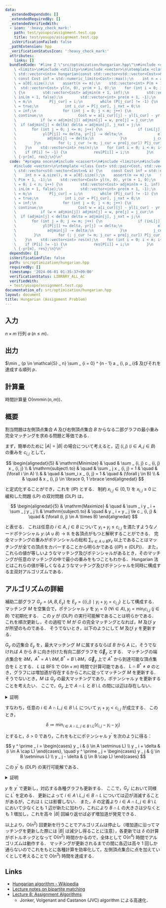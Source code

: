 ```yaml
---
data:
  _extendedDependsOn: []
  _extendedRequiredBy: []
  _extendedVerifiedWith:
  - icon: ':heavy_check_mark:'
    path: test/yosupo/assignment.test.cpp
    title: test/yosupo/assignment.test.cpp
  _isVerificationFailed: false
  _pathExtension: hpp
  _verificationStatusIcon: ':heavy_check_mark:'
  attributes:
    links: []
  bundledCode: "#line 2 \"src/optimization/hungarian.hpp\"\n#include <cassert>\n#include\
    \ <limits>\n#include <utility>\n#include <vector>\n\ntemplate <class Cost> std::pair<Cost,\
    \ std::vector<int>> hungarian(const std::vector<std::vector<Cost>>& a) {\n   \
    \ const Cost inf = std::numeric_limits<Cost>::max();\n    int n = a.size(), m\
    \ = a[0].size();\n    assert(n <= m);\n    std::vector<int> P(m + 1, -1);\n  \
    \  std::vector<Cost> yl(n, 0), yr(m + 1, 0);\n    for (int i = 0; i < n; i++)\
    \ {\n        std::vector<Cost> adjmin(m + 1, inf);\n        std::vector<bool>\
    \ inL(m + 1, false);\n        std::vector<int> pre(m + 1, -1);\n        int j_cur\
    \ = m;\n        P[j_cur] = i;\n        while (P[j_cur] != -1) {\n            inL[j_cur]\
    \ = true;\n            int i_cur = P[j_cur], j_nxt = 0;\n            Cost delta\
    \ = inf;\n            for (int j = 0; j < m; j++) {\n                if (inL[j])\
    \ continue;\n                Cost w = a[i_cur][j] - yl[i_cur] - yr[j];\n     \
    \           if (w < adjmin[j]) adjmin[j] = w, pre[j] = j_cur;\n              \
    \  if (adjmin[j] < delta) delta = adjmin[j], j_nxt = j;\n            }\n     \
    \       for (int j = 0; j <= m; j++) {\n                if (inL[j])\n        \
    \            yl[P[j]] += delta, yr[j] -= delta;\n                else\n      \
    \              adjmin[j] -= delta;\n            }\n            j_cur = j_nxt;\n\
    \        }\n        for (; j_cur != m; j_cur = pre[j_cur]) P[j_cur] = P[pre[j_cur]];\n\
    \    }\n    std::vector<int> res(n);\n    for (int i = 0; i < m; i++) {\n    \
    \    if (P[i] != -1) {\n            res[P[i]] = i;\n        }\n    }\n    return\
    \ {-yr[m], res};\n}\n"
  code: "#pragma once\n#include <cassert>\n#include <limits>\n#include <utility>\n\
    #include <vector>\n\ntemplate <class Cost> std::pair<Cost, std::vector<int>> hungarian(const\
    \ std::vector<std::vector<Cost>>& a) {\n    const Cost inf = std::numeric_limits<Cost>::max();\n\
    \    int n = a.size(), m = a[0].size();\n    assert(n <= m);\n    std::vector<int>\
    \ P(m + 1, -1);\n    std::vector<Cost> yl(n, 0), yr(m + 1, 0);\n    for (int i\
    \ = 0; i < n; i++) {\n        std::vector<Cost> adjmin(m + 1, inf);\n        std::vector<bool>\
    \ inL(m + 1, false);\n        std::vector<int> pre(m + 1, -1);\n        int j_cur\
    \ = m;\n        P[j_cur] = i;\n        while (P[j_cur] != -1) {\n            inL[j_cur]\
    \ = true;\n            int i_cur = P[j_cur], j_nxt = 0;\n            Cost delta\
    \ = inf;\n            for (int j = 0; j < m; j++) {\n                if (inL[j])\
    \ continue;\n                Cost w = a[i_cur][j] - yl[i_cur] - yr[j];\n     \
    \           if (w < adjmin[j]) adjmin[j] = w, pre[j] = j_cur;\n              \
    \  if (adjmin[j] < delta) delta = adjmin[j], j_nxt = j;\n            }\n     \
    \       for (int j = 0; j <= m; j++) {\n                if (inL[j])\n        \
    \            yl[P[j]] += delta, yr[j] -= delta;\n                else\n      \
    \              adjmin[j] -= delta;\n            }\n            j_cur = j_nxt;\n\
    \        }\n        for (; j_cur != m; j_cur = pre[j_cur]) P[j_cur] = P[pre[j_cur]];\n\
    \    }\n    std::vector<int> res(n);\n    for (int i = 0; i < m; i++) {\n    \
    \    if (P[i] != -1) {\n            res[P[i]] = i;\n        }\n    }\n    return\
    \ {-yr[m], res};\n}\n"
  dependsOn: []
  isVerificationFile: false
  path: src/optimization/hungarian.hpp
  requiredBy: []
  timestamp: '2024-06-01 01:35:37+09:00'
  verificationStatus: LIBRARY_ALL_AC
  verifiedWith:
  - test/yosupo/assignment.test.cpp
documentation_of: src/optimization/hungarian.hpp
layout: document
title: Hungarian (Assignment Problem)
---
```


## 入力

$n \times m$ 行列 $a\ (n \le m)$．

## 出力

$\min _ {p \in \mathcal{S} _ n} \sum _ {i = 0} ^ {n - 1} a _ {i, p _ i}$ 及びそれを達成する順列 $p$．

## 計算量

時間計算量 $\mathrm{O}(n m \min(n, m))$．

## 概要

割当問題は左側頂点集合 $A$ 及び右側頂点集合 $B$ からなる二部グラフの最小重み完全マッチングを求める問題と等価である．

まず，簡単のために $\vert A \vert = \vert B \vert$ の場合について考えると，辺 $(i, j)\ (i \in A, j \in B)$ の重みを $c _ {i, j}$ として，

$$
\begin{alignedat}{5}
    & \mathrm{Minimize}     & \quad & \sum _ {i, j} c _ {i, j} x _ {i, j} \\
    & \mathrm{subject\ to}  & \quad & \sum _ j x _ {i, j} = 1 & \quad & (\forall i \in A) \\
    &                       & \quad & \sum_i x _ {i, j} = 1 & \quad & (\forall j \in B) \\
    &                       & \quad & x _ {i, j} \in \lbrace 0, 1 \rbrace
\end{alignedat}
$$

と定式化することができ，これを (IP) とする．
制約 $x _ {i, j} \in \lbrace 0, 1 \rbrace$ を $x _ {i, j} \ge 0$ に緩和した問題 (LP) の双対問題 (DLP) は，

$$
\begin{alignedat}{5}
    & \mathrm{Maximize}     & \quad & \sum _ i y _ i + \sum _ j y _ j \\
    & \mathrm{subject\ to}  & \quad & y _ i + y _ j \le c _ {i, j} & \quad & (\forall (i, j) \in A \times B)
\end{alignedat}
$$

と表せる．
これは任意の $i \in A,\ j \in B$ について $y _ i + y _ j \le c _ {i, j}$ を満たすようなノードポテンシャル $y \colon (A \cup B) \to \mathbb{R}$ を各頂点がもつと解釈することができる．
完全マッチングの重みがポテンシャルの総和 $\sum _ {v \in A \cup B} y _ v$ 以上であることはマッチングが全ての頂点をカバーすることから明らかである ($\mathrm{(IP)} \geq \mathrm{(DLP)}$)．
また，これらの値が等しいようなマッチング及びポテンシャルがあるとき，そのマッチングが任意のマッチングの中で最小の重みをもつこともわかる．
Hungarian 法とはこれらの値が等しくなるようなマッチング及びポテンシャルを同時に構成する主双対アルゴリズムである．

## アルゴリズムの詳細
補助二部グラフ $G _ y = (A, B, E _ y)$ を $E _ y = \lbrace (i, j) \mid y _ i + y _ j = c _ {i, j} \rbrace$ として構成する．
マッチング $M$ を空集合で，ポテンシャル $y$ を $y _ i = 0\ (\forall i \in A), y _ j =  \min _ i c _ {i, j}\ (j \in B)$  で初期化する．
この $y$ が (DLP) の実行可能解であることは明らかである．
これを順次更新し，その過程で $M$ が $G$ の完全マッチングとなれば，$M$ 及び $y$ が所望のものである．
そうでないとき，以下のようにして $M$ 及び $y$ を更新する．

$G _ y$ の辺集合 $E _ y$ を，最大マッチング $M$ に属するならば $B$ から $A$ に，そうでなければ $A$ から $B$ に向き付けた有向二部グラフを $\vec{G} _ y$ とする．
マッチングの端点集合を $\partial M$，$A ^ \ast = A \setminus \partial M, B ^ \ast = B \setminus \partial M$，$\vec{G} _ y$ 上で $A ^ \ast$ から到達可能な頂点集合を $L$ とする．
$L$ は BFS で $\mathrm{O}(n + m)$ 時間で計算可能である．
$L \cap B ^ \ast \neq \emptyset$ のとき，グラフには増加道が存在するからこれに従ってマッチング $M$ を更新する．
そうでないとき，$M$ は $G _ y$ の最大マッチングであり，ポテンシャル $y$ を更新することを考えたい．
ここで，$G _ y$ 上で $A \cap L$ と $B \setminus L$ の間には辺は存在しない．

<details>
<summary>証明</summary>
<div>

$e = (u, v) \in E _ y\ (u \in A \cap L, v \in B \setminus L)$ が存在するとする．
$e \in M$ のとき，$u \in L$ かつ $u \notin A ^ \ast$ より $v \in L$ が成立する必要があるが，これは $v \notin L$ に矛盾する．
$e \in E _ y \setminus M$ とすると，$u \in L$ より $L$ の定義から $v \in L$ で同様に矛盾が導ける．

$\blacksquare$

</div>
</details>

すなわち，任意の $i \in A \cap L, j \in B \setminus L$ について $y _ i + y _ j \lt c _ {i, j}$ が成立する．
このとき，

$$
\delta \coloneqq \min_{i \in A \cap L,\ j \in B \setminus L} (c_{i, j} - y_i - y_j)
$$

とすると，$\delta \gt 0$ であり，これをもとにポテンシャル $y ^ \prime$ を次のように得る：

$$
y ^ \prime _ i = \begin{cases}
    y _ i             & (i \in A \setminus L) \\
    y _ i + \delta    & (i \in A \cap L)
\end{cases}, \quad
y ^ \prime _ j = \begin{cases}
    y _ j             & (j \in B \setminus L) \\
    y _ j - \delta    & (j \in B \cap L)
\end{cases}
$$

この $y ^ \prime$ も (DLP) の実行可能解である．


<details>
<summary>証明</summary>
<div>

$i \in A \cap L$ かつ $j \in B \setminus L$ のとき，

$$
\begin{aligned}
    y ^ \prime _ i + y ^ \prime _ j
    & = y _ i + y _ j + \delta \\
    & = y _ i + y _ j + \min _ {i \in A \cap L, j \in B \setminus L} (c _ {i, j} - y _ i - y _ j) \\
    & \leq y _ i + y _ j + (c _ {i, j} - y _ i - y _ j) \\
    & = c _ {i, j}.
\end{aligned}
$$

それ以外の場合は $\delta \gt 0$ より明らか．

$\blacksquare$

</div>
</details>

$y$ を $y ^ \prime$ で更新し，対応する各種グラフも更新する．
ここで，$G _ {y ^ \prime}$ において同様に $L ^ \prime$ を定める．
更新によって $i \in A \setminus L, j \in B \cap L$ については辺が消滅することがあるが，これは $L$ には影響しない．
また，$\delta$ の定義より $i \in A \cap L, j \in B \setminus L$ において少なくとも 1 辺が新たに加わり，これにより $B \cap L$ の大きさは少なくとも $1$ 増加し，これを高々 $\vert B \vert$ 回繰り返せば必ず増加道が発見できる．

以上より，$\mathrm{O}(n ^ 2)$ 回更新を行うことでアルゴリズムは停止し（増加道に沿ってマッチングを更新した際には $\vert B \vert$ は減少し得ることに注意），各更新では $\delta$ の計算がボトルネックとなって $\mathrm{O}(n ^ 2)$ 時間かかるので，全体として $\mathrm{O}(n ^ 4)$ 時間でアルゴリズムは動作する．
マッチングが更新されるまでの間に各辺は高々 1 回しか通らないのでこれをもとに各種計算を効率化して，左側頂点集合に点を加えていくとして考えることで $\mathrm{O}(n ^ 3)$ 時間を達成する．

## Links
- [Hungarian algorithm - Wikipedia](https://en.wikipedia.org/wiki/Hungarian_algorithm)
- [Lecture notes on bipartite matching](https://math.mit.edu/~goemans/18453S17/matching-notes.pdf)
- [Lecture 8: Assignment Algorithms](https://cyberlab.engr.uconn.edu/wp-content/uploads/sites/2576/2018/09/Lecture_8.pdf)
  - Jonker, Volgenant and Castanon (JVC) algorithm による高速化．